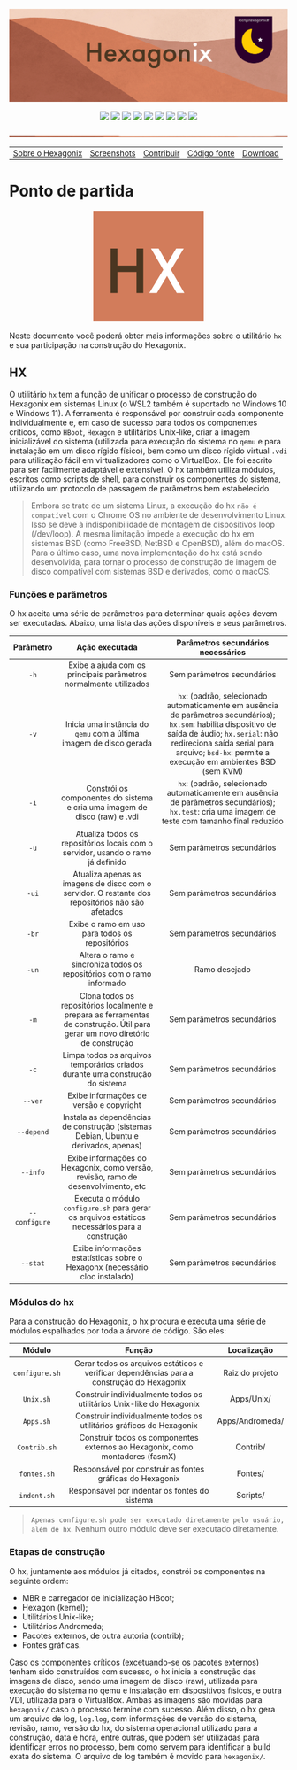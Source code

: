 <p align="center">
<img src="https://github.com/hexagonix/Doc/blob/main/Img/banner.png">
</p>

<div align="center">

![](https://img.shields.io/github/license/hexagonix/hexagonix.svg)
![](https://img.shields.io/github/stars/hexagonix/hexagonix.svg)
![](https://img.shields.io/github/issues/hexagonix/hexagonix.svg)
![](https://img.shields.io/github/issues-closed/hexagonix/hexagonix.svg)
![](https://img.shields.io/github/issues-pr/hexagonix/hexagonix.svg)
![](https://img.shields.io/github/issues-pr-closed/hexagonix/hexagonix.svg)
![](https://img.shields.io/github/downloads/hexagonix/hexagonix/total.svg)
![](https://img.shields.io/github/release/hexagonix/hexagonix.svg)
[![](https://img.shields.io/twitter/follow/hexagonixOS.svg?style=social&label=Follow%20%40HexagonixOS)](https://twitter.com/hexagonixOS)

</div>

<!-- Vai funcionar como <hr> -->

<img src="https://github.com/hexagonix/Doc/blob/main/Img/hr.png" width="100%" height="2px" />

<table align="center">
<tr>
<td><a href="https://github.com/hexagonix/Doc/blob/main/Hexagonix/Hexagonix.pt.md">Sobre o Hexagonix</a></td>
<td><a href="https://github.com/hexagonix/Doc/blob/main/Hexagonix/Hexagonix.pt.md#-capturas-de-tela">Screenshots</a></td>
<td><a href="https://github.com/hexagonix/Doc/blob/main/Hexagonix/Hexagonix.pt.md#contribuir-e-reportar-erros">Contribuir</a></td>
<td><a href="https://github.com/hexagonix/src">Código fonte</a></td>
<td><a href="https://github.com/hexagonix/Doc/blob/main/Hexagonix/README.pt.md">Download</a></td>
</tr>
</table>

# Ponto de partida

<div align="center">

<img height="200" src="https://github.com/hexagonix/Doc/blob/main/Img/HX.png">

</div>

</div align="justify">

Neste documento você poderá obter mais informações sobre o utilitário `hx` e sua participação na construção do Hexagonix.

## HX

O utilitário `hx` tem a função de unificar o processo de construção do Hexagonix em sistemas Linux (o WSL2 também é suportado no Windows 10 e Windows 11). A ferramenta é responsável por construir cada componente individualmente e, em caso de sucesso para todos os componentes críticos, como `HBoot`, `Hexagon` e utilitários Unix-like, criar a imagem inicializável do sistema (utilizada para execução do sistema no `qemu` e para instalação em um disco rígido físico), bem como um disco rígido virtual `.vdi` para utilização fácil em virtualizadores como o VirtualBox. Ele foi escrito para ser facilmente adaptável e extensível. O hx também utiliza módulos, escritos como scripts de shell, para construir os componentes do sistema, utilizando um protocolo de passagem de parâmetros bem estabelecido.

> Embora se trate de um sistema Linux, a execução do hx `não é compatível` com o Chrome OS no ambiente de desenvolvimento Linux. Isso se deve à indisponibilidade de montagem de dispositivos loop (/dev/loop). A mesma limitação impede a execução do hx em sistemas BSD (como FreeBSD, NetBSD e OpenBSD), além do macOS. Para o último caso, uma nova implementação do hx está sendo desenvolvida, para tornar o processo de construção de imagem de disco compatível com sistemas BSD e derivados, como o macOS.

### Funções e parâmetros

O hx aceita uma série de parâmetros para determinar quais ações devem ser executadas. Abaixo, uma lista das ações disponíveis e seus parâmetros.

| Parâmetro | Ação executada | Parâmetros secundários necessários |
|:---------:|:--------------:|:----------------------------------:|
| `-h`| Exibe a ajuda com os principais parâmetros normalmente utilizados| Sem parâmetros secundários|
| `-v`| Inicia uma instância do `qemu` com a última imagem de disco gerada| `hx`: (padrão, selecionado automaticamente em ausência de parâmetros secundários); `hx.som`: habilita dispositivo de saída de áudio; `hx.serial`: não redireciona saída serial para arquivo; `bsd-hx`: permite a execução em ambientes BSD (sem KVM)|
| `-i`| Constrói os componentes do sistema e cria uma imagem de disco (raw) e .vdi | `hx`: (padrão, selecionado automaticamente em ausência de parâmetros secundários); `hx.test`: cria uma imagem de teste com tamanho final reduzido|
| `-u`| Atualiza todos os repositórios locais com o servidor, usando o ramo já definido | Sem parâmetros secundários|
| `-ui`| Atualiza apenas as imagens de disco com o servidor. O restante dos repositórios não são afetados| Sem parâmetros secundários|
| `-br`| Exibe o ramo em uso para todos os repositórios| Sem parâmetros secundários|
| `-un`| Altera o ramo e sincroniza todos os repositórios com o ramo informado| Ramo desejado|
| `-m`| Clona todos os repositórios localmente e prepara as ferramentas de construção. Útil para gerar um novo diretório de construção| Sem parâmetros secundários| 
| `-c`| Limpa todos os arquivos temporários criados durante uma construção do sistema| Sem parâmetros secundários|
| `--ver`| Exibe informações de versão e copyright| Sem parâmetros secundários|
| `--depend`| Instala as dependências de construção (sistemas Debian, Ubuntu e derivados, apenas)| Sem parâmetros secundários|
| `--info`| Exibe informações do Hexagonix, como versão, revisão, ramo de desenvolvimento, etc| Sem parâmetros secundários|
| `--configure`| Executa o módulo `configure.sh` para gerar os arquivos estáticos necessários para a construção| Sem parâmetros secundários|
| `--stat`| Exibe informações estatísticas sobre o Hexagonx (necessário cloc instalado)| Sem parâmetros secundários|

### Módulos do hx

Para a construção do Hexagonix, o hx procura e executa uma série de módulos espalhados por toda a árvore de código. São eles:

| Módulo | Função | Localização |
|:------:|:------:|:-----------:|
| `configure.sh`| Gerar todos os arquivos estáticos e verificar dependências para a construção do Hexagonix| Raiz do projeto|
| `Unix.sh`| Construir individualmente todos os utilitários Unix-like do Hexagonix | Apps/Unix/|
| `Apps.sh`| Construir individualmente todos os utilitários gráficos do Hexagonix| Apps/Andromeda/|
| `Contrib.sh`| Construir todos os componentes externos ao Hexagonix, como montadores (fasmX)| Contrib/|
| `fontes.sh`| Responsável por construir as fontes gráficas do Hexagonix| Fontes/|
| `indent.sh`| Responsável por indentar os fontes do sistema| Scripts/|

> `Apenas configure.sh pode ser executado diretamente pelo usuário, além de hx`. Nenhum outro módulo deve ser executado diretamente.

### Etapas de construção

O hx, juntamente aos módulos já citados, constrói os componentes na seguinte ordem:

* MBR e carregador de inicialização HBoot;
* Hexagon (kernel);
* Utilitários Unix-like;
* Utilitários Andromeda;
* Pacotes externos, de outra autoria (contrib);
* Fontes gráficas.

Caso os componentes críticos (excetuando-se os pacotes externos) tenham sido construídos com sucesso, o hx inicia a construção das imagens de disco, sendo uma imagem de disco (raw), utilizada para execução do sistema no qemu e instalação em dispositivos físicos, e outra VDI, utilizada para o VirtualBox. Ambas as imagens são movidas para `hexagonix/` caso o processo termine com sucesso. Além disso, o hx gera um arquivo de log, `log.log`, com informações de versão do sistema, revisão, ramo, versão do hx, do sistema operacional utilizado para a construção, data e hora, entre outras, que podem ser utilizadas para identificar erros no processo, bem como servem para identificar a build exata do sistema. O arquivo de log também é movido para `hexagonix/`.

</div>